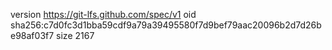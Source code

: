 version https://git-lfs.github.com/spec/v1
oid sha256:c7d0fc3d1bba59cdf9a79a39495580f7d9bef79aac20096b2d7d26be98af03f7
size 2167
